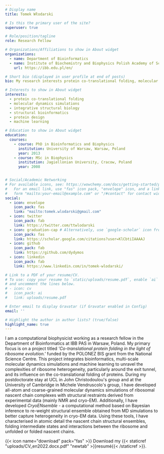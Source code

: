 ```yaml
---
# Display name
title: Tomek Włodarski

# Is this the primary user of the site?
superuser: true

# Role/position/tagline
role: Research Fellow

# Organizations/Affiliations to show in About widget
organizations:
  - name: Department of Bioinformatics
  - name: Institute of Biochemistry and Biophysics Polish Academy of Sciences
    url: https://ibb.edu.pl/en/

# Short bio (displayed in user profile at end of posts)
bio: My research interests protein co-translational folding, molecular dynamics simulations, integrative structural biology, structural bioinformatics, protein design, machine learning

# Interests to show in About widget
interests:
  - protein co-translational folding
  - molecular dynamics simulations
  - integrative structural biology
  - structural bioinformatics
  - protein design
  - machine learning

# Education to show in About widget
education:
  courses:
    - course: PhD in Bioinformatics and Biophysics
      institution: University of Warsaw, Warsaw, Poland
      year: 2013
    - course: MSc in Biophysics
      institution: Jagiellonian University, Cracow, Poland
      year: 2008


# Social/Academic Networking
# For available icons, see: https://wowchemy.com/docs/getting-started/page-builder/#icons
#   For an email link, use "fas" icon pack, "envelope" icon, and a link in the
#   form "mailto:your-email@example.com" or "/#contact" for contact widget.
social:
  - icon: envelope
    icon_pack: fas
    link: "mailto:tomek.wlodarski@gmail.com"
  - icon: twitter
    icon_pack: fab
    link: https://twitter.com/ttwlodarski
  - icon: graduation-cap # Alternatively, use `google-scholar` icon from `ai` icon pack
    icon_pack: fas
    link: https://scholar.google.com/citations?user=KlCbtiIAAAAJ
  - icon: github
    icon_pack: fab
    link: https://github.com/dydymos
  - icon: linkedin
    icon_pack: fab
    link: https://www.linkedin.com/in/tomek-wlodarski/

# Link to a PDF of your resume/CV.
# To use: copy your resume to `static/uploads/resume.pdf`, enable `ai` icons in `params.toml`,
# and uncomment the lines below.
# - icon: cv
#   icon_pack: ai
#   link: uploads/resume.pdf

# Enter email to display Gravatar (if Gravatar enabled in Config)
email: ''

# Highlight the author in author lists? (true/false)
highlight_name: true
---
```


I am a computational biophysicist working as a research fellow in the Department of Bioinformatics at IBB PAS in Warsaw, Poland. My primary focus is on a project titled _'Co-translational protein folding in the light of ribosome evolution.'_ funded by the POLONEZ BIS grant from the National Science Centre. This project integrates bioinformatics, multi-scale molecular dynamics simulations and machine learning to unravel the complexities of ribosome heterogeneity, particularly around the exit tunnel, and its influence on the co-translational folding of proteins.
During my postdoctorate stay at UCL in John Christodoulou's group and at the University of Cambridge in Michele Vendruscolo's group, I have developed all-atom and coarse-grained molecular dynamics simulations of ribosomal nascent chain complexes with structural restraints derived from experimental data (mainly NMR and cryo-EM). Additionally, I have developed _CryoENsemble_ - a computational method based on Bayesian inference to re-weight structural ensemble obtained from MD simulations to better capture heterogeneity in cryo-EM data. Using these tools, I have characterised in atomic detail the nascent chain structural ensembles, folding intermediate states and interactions between the ribosome and unfolded or folded nascent chains.


{{< icon name="download" pack="fas" >}} Download my {{< staticref "uploads/CV_en2022.docx.pdf" "newtab" >}}resumé{{< /staticref >}}.
